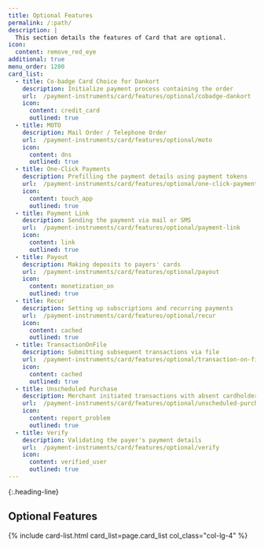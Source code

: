 ```yaml
---
title: Optional Features
permalink: /:path/
description: |
  This section details the features of Card that are optional.
icon:
  content: remove_red_eye
additional: true
menu_order: 1200
card_list:
  - title: Co-badge Card Choice for Dankort
    description: Initialize payment process containing the order
    url:  /payment-instruments/card/features/optional/cobadge-dankort
    icon:
      content: credit_card
      outlined: true
  - title: MOTO
    description: Mail Order / Telephone Order
    url:  /payment-instruments/card/features/optional/moto
    icon:
      content: dns
      outlined: true
  - title: One-Click Payments
    description: Prefilling the payment details using payment tokens
    url:  /payment-instruments/card/features/optional/one-click-payments
    icon:
      content: touch_app
      outlined: true
  - title: Payment Link
    description: Sending the payment via mail or SMS
    url:  /payment-instruments/card/features/optional/payment-link
    icon:
      content: link
      outlined: true
  - title: Payout
    description: Making deposits to payers' cards
    url:  /payment-instruments/card/features/optional/payout
    icon:
      content: monetization_on
      outlined: true
  - title: Recur
    description: Setting up subscriptions and recurring payments
    url:  /payment-instruments/card/features/optional/recur
    icon:
      content: cached
      outlined: true
  - title: TransactionOnFile
    description: Submitting subsequent transactions via file
    url:  /payment-instruments/card/features/optional/transaction-on-file
    icon:
      content: cached
      outlined: true
  - title: Unscheduled Purchase
    description: Merchant initiated transactions with absent cardholders
    url:  /payment-instruments/card/features/optional/unscheduled-purchase
    icon:
      content: report_problem
      outlined: true
  - title: Verify
    description: Validating the payer's payment details
    url:  /payment-instruments/card/features/optional/verify
    icon:
      content: verified_user
      outlined: true
---
```

{:.heading-line}

## Optional Features

{% include card-list.html card_list=page.card_list
    col_class="col-lg-4" %}

